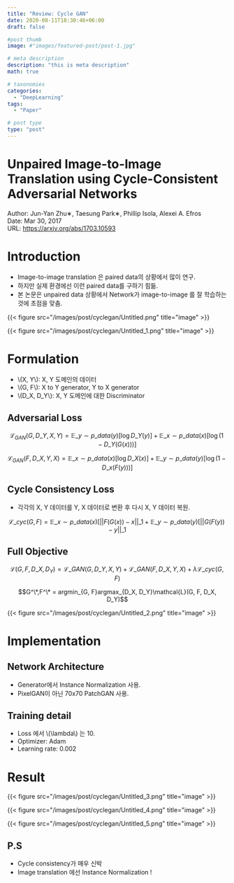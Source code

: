 ```yaml
---
title: "Review: Cycle GAN"
date: 2020-08-11T18:30:46+06:00
draft: false

#post thumb
image: #"images/featured-post/post-1.jpg"

# meta description
description: "this is meta description"
math: true

# taxonomies
categories:
  - "DeepLearning"
tags:
  - "Paper"

# post type
type: "post"
---
```


# Unpaired Image-to-Image Translation using Cycle-Consistent Adversarial Networks

Author: Jun-Yan Zhu∗, Taesung Park∗, Phillip Isola, Alexei A. Efros  
Date: Mar 30, 2017  
URL: https://arxiv.org/abs/1703.10593

# Introduction

- Image-to-image translation 은 paired data의 상황에서 많이 연구.
- 하지만 실제 환경에선 이런 paired data를 구하기 힘듦.
- 본 논문은 unpaired data 상황에서 Network가 image-to-image 를 잘 학습하는 것에 초점을 맞춤.

{{< figure src="/images/post/cyclegan/Untitled.png" title="image" >}}

{{< figure src="/images/post/cyclegan/Untitled_1.png" title="image" >}}

# Formulation

- \\(X, Y\\): X, Y 도메인의 데이터
- \\(G, F\\): X to Y generator, Y to X generator
- \\(D\_X, D\_Y\\): X, Y 도메인에 대한 Discriminator

## Adversarial Loss

$$\mathcal{L}_{GAN}(G, D\_Y, X, Y) = \mathbb{E}\_{y\sim p\_{data}(y)}[\log D\_Y(y)] + \mathbb{E}\_{x\sim p\_{data}(x)}[\log (1 - D\_Y(G(x)))]$$

$$\mathcal{L}_{GAN}(F, D\_X, Y, X) = \mathbb{E}\_{x\sim p\_{data}(x)}[\log D\_X(x)] + \mathbb{E}\_{y\sim p\_{data}(y)}[\log (1 - D\_x(F(y)))]$$

## Cycle Consistency Loss

- 각각의 X, Y 데이터를 Y, X 데이터로 변환 후 다시  X, Y 데이터 복원.

$$\mathcal{L}\_{cyc}(G, F) = \mathbb{E}\_{x\sim p\_{data}(x)}[||F(G(x)) - x||\_1 + \mathbb{E}\_{y\sim p\_{data}(y)}[||G(F(y)) - y||\_1$$

## Full Objective

$$\mathcal{L}(G, F, D\_X, D_Y) = \mathcal{L}\_{GAN}(G, D\_Y, X, Y) + \mathcal{L}\_{GAN}(F, D\_X, Y, X) + \lambda\mathcal{L}\_{cyc}(G, F)$$

$$G^\*,F^\* = argmin_{G, F}argmax_{D_X, D_Y}\mathcal{L}(G, F, D_X, D_Y)$$

{{< figure src="/images/post/cyclegan/Untitled_2.png" title="image" >}}

# Implementation

## Network Architecture

- Generator에서 Instance Normalization 사용.
- PixelGAN이 아닌 70x70 PatchGAN 사용.

## Training detail

- Loss 에서 \\(\lambda\\) 는 10.
- Optimizer: Adam
- Learning rate: 0.002

# Result

{{< figure src="/images/post/cyclegan/Untitled_3.png" title="image" >}}

{{< figure src="/images/post/cyclegan/Untitled_4.png" title="image" >}}

{{< figure src="/images/post/cyclegan/Untitled_5.png" title="image" >}}

## P.S

- Cycle consistency가 매우 신박
- Image translation 에선 Instance Normalization !